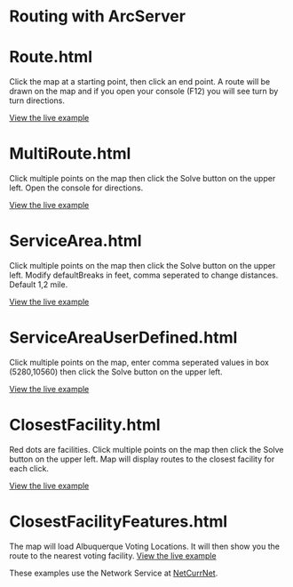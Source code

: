 # Routing with ArcServer

# Route.html

Click the map at a starting point, then click an end point. A route will be drawn on the map and if you open your console (F12) you will see turn by turn directions. 

[View the live example](http://municipaldevelopment.github.io/Routing/route.html)

# MultiRoute.html

Click multiple points on the map then click the Solve button on the upper left. Open the console for directions.

[View the live example](http://municipaldevelopment.github.io/Routing/MultiRoute.html)


# ServiceArea.html

Click multiple points on the map then click the Solve button on the upper left. Modify defaultBreaks in feet, comma seperated to change distances. Default 1,2 mile.

[View the live example](http://municipaldevelopment.github.io/Routing/ServiceArea.html)


# ServiceAreaUserDefined.html

Click multiple points on the map, enter comma seperated values in box (5280,10560) then click the Solve button on the upper left. 

[View the live example](http://municipaldevelopment.github.io/Routing/ServiceAreaUserDefined.html)



# ClosestFacility.html

Red dots are facilities. Click multiple points on the map then click the Solve button on the upper left. Map will display routes to the closest facility for each click.

[View the live example](http://municipaldevelopment.github.io/Routing/ClosestFacility.html)



# ClosestFacilityFeatures.html
The map will load Albuquerque Voting Locations. It will then show you the route to the nearest voting facility.
[View the live example](http://municipaldevelopment.github.io/Routing/ClosestFacilityFeatures.html)

These examples use the Network Service at [NetCurrNet](http://gisdmd.cabq.gov/dmdview/rest/services/NetworkRouteServiceFacility/NAServer). 
